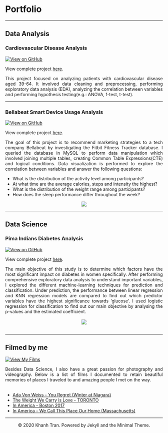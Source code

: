 # Portfolio
---
## Data Analysis

### Cardiovascular Disease Analysis

[![View on GitHub](https://img.shields.io/badge/GitHub-View_on_GitHub-blue?logo=GitHub)](https://github.com/seeying147/cardiovascular-analysis)

View complete project [here](https://seeying147.github.io/cardiovascular-analysis/).

<div style="text-align: justify">This project focused on analyzing patients with cardiovascular disease aged 39-64. It involved data cleaning and preprocessing, performing exploratory data analysis (EDA), analyzing the correlation between variables and performing hypothesis testing(e.g.: ANOVA, f-test, t-test).</div> 

---
### Bellabeat Smart Device Usage Analysis

[![View on GitHub](https://img.shields.io/badge/GitHub-View_on_GitHub-blue?logo=GitHub)](https://github.com/seeying147/Bellabeat-Analysis)

View complete project [here](https://seeying147.github.io/Bellabeat-Analysis/).
<div style="text-align: justify">The goal of this project is to recommend marketing strategies to a tech company Bellabeat by investigating the Fitbit Fitness Tracker database. I queried the database in MySQL to perform data manipulation which involved joining multiple tables, creating Common Table Expressions(CTE) and logical conditions. Data visualization is performed to explore the correlation between variables and answer the following questions:

* What is the distribution of the activity level among participants?
* At what time are the average calories, steps and intensity the highest?
* What is the distribution of the weight range among participants?
* How does the sleep performance differ throughout the week?
</div>

<center><img src="images/BERT-classification.png"/></center>

---
## Data Science

### Pima Indians Diabetes Analysis

[![View on GitHub](https://img.shields.io/badge/GitHub-View_on_GitHub-blue?logo=GitHub)](https://github.com/seeying147/pimaindians-diabetes-analysis)

View complete project [here](https://seeying147.github.io/pimaindians-diabetes-analysis/).
<div style="text-align: justify"> The main objective of this study is to determine which factors have the most significant impact on diabetes in women specifically. After performing comprehensive exploratory data analysis to understand important variables, I explored the different machine-learning techniques for prediction and classification. Under prediction, the performance between linear regression and KNN regression models are compared to find out which predictor variables have the highest significance towards ‘glucose’. I used logistic regression for classification to find out our main objective by analysing the p-values and the estimated coefficient.   </div>
<br>
<center><img src="images/credit-risk-webapp.png"/></center>
<br>


---
## Filmed by me

[![View My Films](https://img.shields.io/badge/YouTube-View_My_Films-grey?logo=youtube&labelColor=FF0000)](https://www.youtube.com/watch?v=vfZwdEWgUPE)

<div style="text-align: justify">Besides Data Science, I also have a great passion for photography and videography. Below is a list of films I documented to retain beautiful memories of places I traveled to and amazing people I met on the way.</div>
<br>

- [Ada Von Weiss - You Regret (Winter at Niagara)](https://www.youtube.com/watch?v=-5esqvmPnHI)
- [The Weight We Carry is Love - TORONTO](https://www.youtube.com/watch?v=vfZwdEWgUPE)
- [In America - Boston 2017](https://www.youtube.com/watch?v=YdXufiebgyc)
- [In America - We Call This Place Our Home (Massachusetts)](https://www.youtube.com/watch?v=jzfcM_iO0FU)

---
<center>© 2020 Khanh Tran. Powered by Jekyll and the Minimal Theme.</center>
